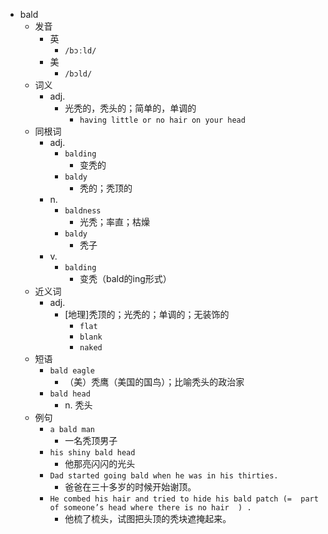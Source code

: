 - bald
  - 发音
    - 英
      - `/bɔːld/`
    - 美
      - `/bɔld/`
  - 词义
    - adj.
      - 光秃的，秃头的；简单的，单调的
        - `having little or no hair on your head`
  - 同根词
    - adj.
      - `balding`
        - 变秃的
      - `baldy`
        - 秃的；秃顶的
    - n.
      - `baldness`
        - 光秃；率直；枯燥
      - `baldy`
        - 秃子
    - v.
      - `balding`
        - 变秃（bald的ing形式）
  - 近义词
    - adj.
      - [地理]秃顶的；光秃的；单调的；无装饰的
        - `flat`
        - `blank`
        - `naked`
  - 短语
    - `bald eagle`
      - （美）秃鹰（美国的国鸟）；比喻秃头的政治家 
    - `bald head`
      - n. 秃头 
  - 例句
    - `a bald man`
      - 一名秃顶男子
    - `his shiny bald head`
      - 他那亮闪闪的光头
    - `Dad started going bald when he was in his thirties.`
      - 爸爸在三十多岁的时候开始谢顶。
    - `He combed his hair and tried to hide his bald patch (=  part of someone’s head where there is no hair  ) .`
      - 他梳了梳头，试图把头顶的秃块遮掩起来。

